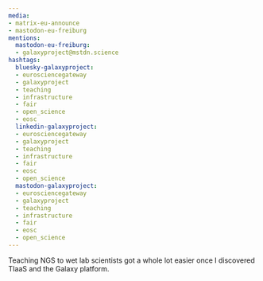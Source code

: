 ```yaml
---
media:
- matrix-eu-announce
- mastodon-eu-freiburg
mentions:
  mastodon-eu-freiburg:
  - galaxyproject@mstdn.science
hashtags:
  bluesky-galaxyproject:
  - eurosciencegateway
  - galaxyproject
  - teaching
  - infrastructure
  - fair
  - open_science
  - eosc
  linkedin-galaxyproject:
  - eurosciencegateway
  - galaxyproject
  - teaching
  - infrastructure
  - fair
  - eosc
  - open_science
  mastodon-galaxyproject:
  - eurosciencegateway
  - galaxyproject
  - teaching
  - infrastructure
  - fair
  - eosc
  - open_science
---
```

Teaching NGS to wet lab scientists got a whole lot easier once I discovered TIaaS and the Galaxy platform.
